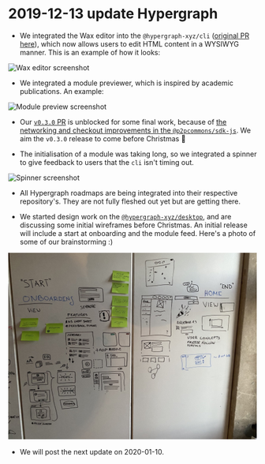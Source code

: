 # 2019-12-13 update Hypergraph

+ We integrated the Wax editor into the `@hypergraph-xyz/cli` ([original PR here](https://github.com/hypergraph-xyz/cli/pull/58)), which now allows users to edit HTML content in a WYSIWYG manner. This is an example of how it looks:

![Wax editor screenshot](https://user-images.githubusercontent.com/10247/70223961-b6cc0a00-174c-11ea-9a93-016911738d3c.png)

+ We integrated a module previewer, which is inspired by academic publications. An example:

![Module preview screenshot](https://user-images.githubusercontent.com/10247/70143077-005c1c80-169b-11ea-8666-829f89c5a997.png)

+ Our [`v0.3.0` PR](https://github.com/hypergraph-xyz/cli/pull/56) is unblocked for some final work, because of [the networking and checkout improvements in the `@p2pcommons/sdk-js`](../p2pcommons/2019-12-13.md). We aim the `v0.3.0` release to come before Christmas :confetti_ball:

+ The initialisation of a module was taking long, so we integrated a spinner to give feedback to users that the `cli` isn't timing out.

![Spinner screenshot](https://user-images.githubusercontent.com/10247/70622835-10d14180-1c1d-11ea-86bb-5d5a94e0b523.png)

+ All Hypergraph roadmaps are being integrated into their respective repository's. They are not fully fleshed out yet but are getting there.

+ We started design work on the [`@hypergraph-xyz/desktop`](https://github.com/hypergraph-xyz/desktop), and are discussing some initial wireframes before Christmas. An initial release will include a start at onboarding and the module feed. Here's a photo of some of our brainstorming :)

![photo of brainstorm](https://github.com/chartgerink/hosting/raw/master/41EC22F0-72A8-465F-853E-5C92C07E5992_1_105_c.jpeg)

+ We will post the next update on 2020-01-10.